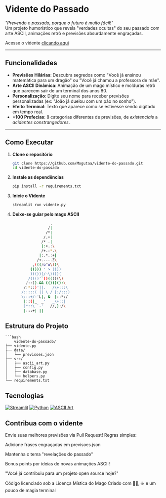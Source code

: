 # Vidente do Passado


*"Prevendo o passado, porque o futuro é muito fácil!"*  
Um projeto humorístico que revela "verdades ocultas" do seu passado com arte ASCII, animações retrô e previsões absurdamente engraçadas.


Acesse o vidente [clicando aqui](https://asciidiario.onrender.com/)

---

## Funcionalidades
- **Previsões Hilárias**: Descubra segredos como "Você já ensinou matemática para um dragão" ou "Você já chamou a professora de mãe".
- **Arte ASCII Dinâmica**: Animação de um mago místico e molduras retrô que parecem sair de um terminal dos anos 80.
- **Personalização**: Digite seu nome para receber previsões personalizadas (ex: "João já duelou com um pão no sonho").
- **Efeito Terminal**: Texto que aparece como se estivesse sendo digitado em tempo real.
- **+100 Profecias**: 8 categorias diferentes de previsões, de *existenciais* a *acidentes constrangedores*.

---

## Como Executar

1. **Clone o repositório**
   ```bash
   git clone https://github.com/Mogutaa/vidente-do-passado.git
   cd vidente-do-passado

2. **Instale as dependências**
    ```bash
    pip install -r requirements.txt

3. **Inicie o Vidente**
    ```bash
    streamlit run vidente.py

4. **Deixe-se guiar pelo mago ASCII**
    ```bash
                     ,
                    /|
                   /*|
                  /.+|
                 /* .|
                 |:+.:\
                 /+.:*.\
                |:.*.:+|
               /+.---.Z\
             ,(((/o^o\))\
            (())) ' > ()))
            )(())(/~\))))(
           /((()'`))((()(\)
          /::)).&& (()))():\
         /:*::)'||.   /\+:::\
        /:::::( || \ / |:/:::)
        \:::+/-'L|, &  |::*:/
         |::(|_  _'   _\+::|
         |*::\ `-'   //,):/\
         |:::+| || 

## Estrutura do Projeto
    ```bash
        vidente-do-passado/
    ├── vidente.py            
    ├── data/
    │   └── previsoes.json    
    ├── src/
    │   ├── ascii_art.py      
    │   ├── config.py         
    │   ├── database.py       
    │   └── helpers.py        
    └── requirements.txt      

## Tecnologias
[![Streamlit](https://img.shields.io/badge/Streamlit-FF4B4B?style=for-the-badge&logo=Streamlit&logoColor=white)](https://streamlit.io/)
[![Python](https://img.shields.io/badge/Python-3776AB?style=for-the-badge&logo=python&logoColor=white)](https://www.python.org/)
[![ASCII Art](https://img.shields.io/badge/ASCII-Art-ff69b4?style=for-the-badge)](https://en.wikipedia.org/wiki/ASCII_art)

## Contribua com o vidente
Envie suas melhores previsões via Pull Request!
Regras simples:

Adicione frases engraçadas em previsoes.json

Mantenha o tema "revelações do passado"

Bonus points por ideias de novas animações ASCII!

"Você já contribuiu para um projeto open source hoje?" 

Código licenciado sob a Licença Mística do Mago
Criado com 🧙‍♂️, ☕ e um pouco de magia terminal
